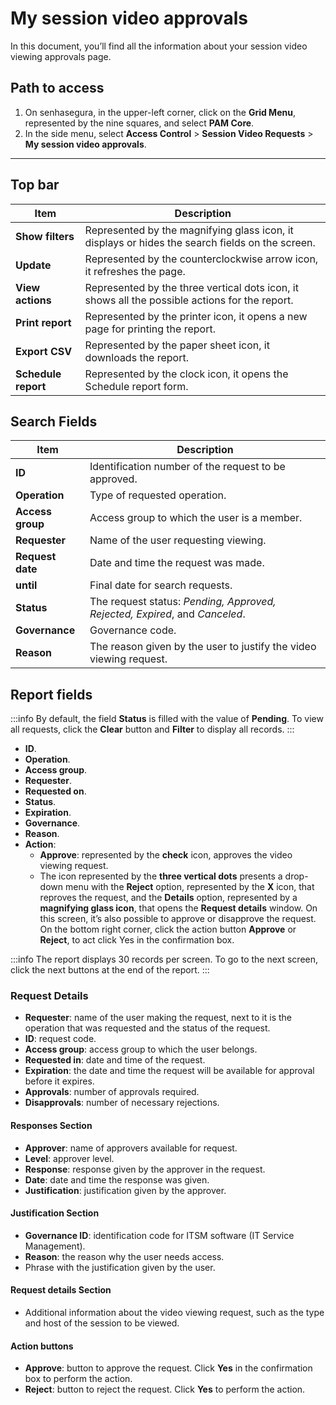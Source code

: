 # My session video approvals

In this document, you’ll find all the information about your session video viewing approvals page.

## Path to access

1. On senhasegura, in the upper-left corner, click on the **Grid Menu**, represented by the nine squares, and select **PAM Core**.
2. In the side menu, select **Access Control** > **Session Video Requests** > **My session video approvals**.

---
## Top bar
**Item**|**Description**
|---|---|
**Show filters**|Represented by the magnifying glass icon, it displays or hides the search fields on the screen.
**Update**|Represented by the counterclockwise arrow icon, it refreshes the page.
**View actions**|Represented by the three vertical dots icon, it shows all the possible actions for the report.
**Print report**|Represented by the printer icon, it opens a new page for printing the report.
**Export CSV**|Represented by the paper sheet icon, it downloads the report.
**Schedule report**|Represented by the clock icon, it opens the Schedule report form.

## Search Fields

| **Item**| **Description**|
| ------------ | ------------------ |
| **ID**           | Identification number of the request to be approved.       |
| **Operation**    | Type of requested operation.|
| **Access group** | Access group to which the user is a member.|
| **Requester**    | Name of the user requesting viewing.|
| **Request date** | Date and time the request was made.|
| **until**        | Final date for search requests.|
| **Status**       | The request status: *Pending, Approved, Rejected, Expired*, and *Canceled*. |
| **Governance**   | Governance code.|
| **Reason**| The reason given by the user to justify the video viewing request. |

## Report fields
 :::info
By default, the field **Status** is filled with the value of **Pending**. To view all requests, click the **Clear** button and **Filter** to display all records.
::: 

* **ID**.
* **Operation**.
* **Access group**.
* **Requester**.
* **Requested on**.
* **Status**.
* **Expiration**.
* **Governance**.
* **Reason**.
* **Action**:
    * **Approve**: represented by the **check** icon, approves the video viewing request.
    * The icon represented by the **three vertical dots** presents a drop-down menu with the **Reject** option, represented by the **X** icon, that reproves the request, and the **Details** option, represented by a **magnifying glass icon**, that opens the **Request details** window. On this screen, it’s also possible to approve or disapprove the request. On the bottom right corner, click the action button **Approve** or **Reject**, to act click Yes in the confirmation box.

 :::info
The report displays 30 records per screen. To go to the next screen, click the next buttons at the end of the report.
:::

### Request Details

* **Requester**: name of the user making the request, next to it is the operation that was requested and the status of the request.
* **ID**: request code.
* **Access group**: access group to which the user belongs.
* **Requested in**: date and time of the request.
* **Expiration**: the date and time the request will be available for approval before it expires.
* **Approvals**: number of approvals required.
* **Disapprovals**: number of necessary rejections.

#### Responses Section

* **Approver**: name of approvers available for request.
* **Level**: approver level.
* **Response**: response given by the approver in the request.
* **Date**: date and time the response was given.
* **Justification**: justification given by the approver.

#### Justification Section

* **Governance ID**: identification code for ITSM software (IT Service Management).
* **Reason**: the reason why the user needs access.
* Phrase with the justification given by the user.

#### Request details Section

* Additional information about the video viewing request, such as the type and host of the session to be viewed.

#### Action buttons

* **Approve**: button to approve the request. Click **Yes** in the confirmation box to perform the action.
* **Reject**: button to reject the request. Click **Yes** to perform the action.